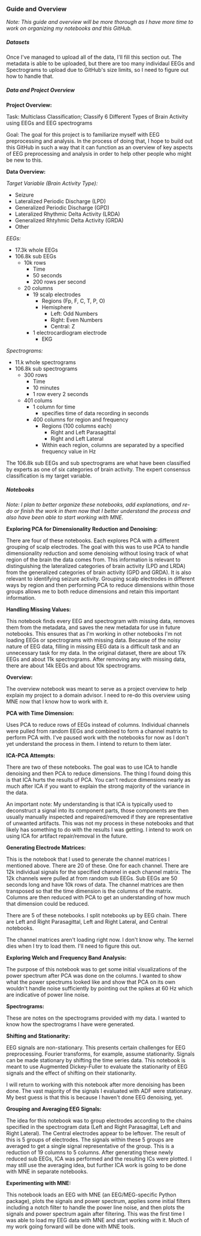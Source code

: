 ### Guide and Overview  
  
*Note: This guide and overview will be more thorough as I have more time to work on organizing my notebooks and this GitHub.*  
  
##### Datasets  
  
Once I've managed to upload all of the data, I'll fill this section out. The metadata is able to be uploaded, but there are too many individaul EEGs and Spectrograms to upload due to GitHub's size limits, so I need to figure out how to handle that.  
  
##### Data and Project Overview  
  
**Project Overview:**  
  
Task: Multiclass Classification; Classify 6 Different Types of Brain Activity using EEGs and EEG spectrograms  
  
Goal: The goal for this project is to familiarize myself with EEG preprocessing and analysis. In the process of doing that, I hope to build out this GitHub in such a way that it can function as an overview of key aspects of EEG preprocessing and analysis in order to help other people who might be new to this.  
  
**Data Overview:**  
  
*Target Variable (Brain Activity Type):*  
- Seizure  
- Lateralized Periodic Discharge (LPD)  
- Generalized Periodic Discharge (GPD)  
- Lateralized Rhythmic Delta Activity (LRDA)  
- Generalized Rhtyhmic Delta Activity (GRDA)  
- Other  
  
*EEGs:*  
- 17.3k whole EEGs  
- 106.8k sub EEGs  
    - 10k rows  
        - Time
        - 50 seconds
        - 200 rows per second
    - 20 columns  
        - 19 scalp electrodes
            - Regions (Fp, F, C, T, P, O)
            - Hemisphere
                - Left: Odd Numbers  
                - Right: Even Numbers  
                - Central: Z  
        - 1 electrocardiogram electrode  
            - EKG  
  
*Spectrograms:*
- 11.k whole spectrograms  
- 106.8k sub spectrograms  
    - 300 rows
        - Time  
        - 10 minutes  
        - 1 row every 2 seconds  
    - 401 colums  
        - 1 column for time
            - specifies time of data recording in seconds  
        - 400 columns for region and frequency  
            - Regions (100 columns each)  
                - Right and Left Parasagittal  
                - Right and Left Lateral  
            - Within each region, columns are separated by a specified frequency value in Hz  
  
The 106.8k sub EEGs and sub spectrograms are what have been classified by experts as one of six categories of brain activity. The expert consensus classification is my target variable.  
  
##### Notebooks  
  
*Note: I plan to better organize these notebooks, add explanations, and re-do or finish the work in them now that I better understand the process and also have been able to start working with MNE.*  
  
**Exploring PCA for Dimensionality Reduction and Denoising:**  
  
There are four of these notebooks. Each explores PCA with a different grouping of scalp electrodes. The goal with this was to use PCA to handle dimensionality reduction and some denoising without losing track of what region of the brain the data comes from. This information is relevant to distinguishing the lateralized categories of brain activity (LPD and LRDA) from the generalized categories of brain activity (GPD and GRDA). It is also relevant to identifying seizure activity. Grouping scalp electrodes in different ways by region and then performing PCA to reduce dimensions within those groups allows me to both reduce dimensions and retain this important information.  
  
**Handling Missing Values:**  
  
This notebook finds every EEG and spectrogram with missing data, removes them from the metadata, and saves the new metadata for use in future notebooks. This ensures that as I'm working in other notebooks I'm not loading EEGs or spectrograms with missing data. Because of the noisy nature of EEG data, filling in missing EEG data is a difficult task and an unnecessary task for my data. In the original dataset, there are about 17k EEGs and about 11k spectrograms. After removing any with missing data, there are about 14k EEGs and about 10k spectrograms.  
  
**Overview:**  
  
The overview notebook was meant to serve as a project overview to help explain my project to a domain advisor. I need to re-do this overview using MNE now that I know how to work with it.  
  
**PCA with Time Dimension:**  
  
Uses PCA to reduce rows of EEGs instead of columns. Individual channels were pulled from random EEGs and combined to form a channel matrix to perform PCA with. I've paused work with the notebooks for now as I don't yet understand the process in them. I intend to return to them later.  
  
**ICA-PCA Attempts:**  
  
There are two of these notebooks. The goal was to use ICA to handle denoising and then PCA to reduce dimensions. The thing I found doing this is that ICA hurts the results of PCA. You can't reduce dimensions nearly as much after ICA if you want to explain the strong majority of the variance in the data.  
  
An important note: My understanding is that ICA is typically used to deconstruct a signal into its component parts, those components are then usually manually inspected and repaired/removed if they are representative of unwanted artifacts. This was not my process in these notebooks and that likely has something to do with the results I was getting. I intend to work on using ICA for artifact repair/removal in the future.  
  
**Generating Electrode Matrices:**  
  
This is the notebook that I used to generate the channel matrices I mentioned above. There are 20 of these. One for each channel. There are 12k individual signals for the specified channel in each channel matrix. The 12k channels were pulled at from random sub EEGs. Sub EEGs are 50 seconds long and have 10k rows of data. The channel matrices are then transposed so that the time dimension is the columns of the matrix. Columns are then reduced with PCA to get an understanding of how much that dimension could be reduced.  

There are 5 of these notebooks. I split notebooks up by EEG chain. There are Left and Right Parasagittal, Left and Right Lateral, and Central notebooks.  
  
The channel matrices aren't loading right now. I don't know why. The kernel dies when I try to load them. I'll need to figure this out.  
  
**Exploring Welch and Frequency Band Analysis:**  
  
The purpose of this notebook was to get some initial visualizations of the power spectrum after PCA was done on the columns. I wanted to show what the power spectrums looked like and show that PCA on its own wouldn't handle noise sufficiently by pointing out the spikes at 60 Hz which are indicative of power line noise.  
  
**Spectrograms:**  
  
These are notes on the spectrograms provided with my data. I wanted to know how the spectrograms I have were generated.  
  
**Shifting and Stationarity:**  
  
EEG signals are non-stationary. This presents certain challenges for EEG preprocessing. Fourier transforms, for example, assume stationarity. Signals can be made stationary by shifting the time series data. This notebook is meant to use Augmented Dickey-Fuller to evaluate the stationarity of EEG signals and the effect of shifting on their stationarity.  
  
I will return to working with this notebook after more denoising has been done. The vast majority of the signals I evaluated with ADF were stationary. My best guess is that this is because I haven't done EEG denoising, yet.  
  
**Grouping and Averaging EEG Signals:**  
  
The idea for this notebook was to group electrodes according to the chains specified in the spectrogram data (Left and Right Parasagittal, Left and Right Lateral). The Central electrodes appear to be leftover. The result of this is 5 groups of electrodes. The signals within these 5 groups are averaged to get a single signal representative of the group. This is a reduction of 19 columns to 5 columns. After generating these newly reduced sub EEGs, ICA was performed and the resulting ICs were plotted. I may still use the averaging idea, but further ICA work is going to be done with MNE in separate notebooks.  
  
**Experimenting with MNE:**  
  
This notebook loads an EEG with MNE (an EEG/MEG-specific Python package), plots the signals and power spectrum, applies some initial filters including a notch filter to handle the power line noise, and then plots the signals and power spectrum again after filtering. This was the first time I was able to load my EEG data with MNE and start working with it. Much of my work going forward will be done with MNE tools.
